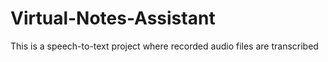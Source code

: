 # Virtual-Notes-Assistant
This is a speech-to-text project where recorded audio files are transcribed
